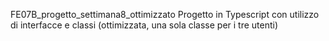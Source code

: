 FE07B_progetto_settimana8_ottimizzato
Progetto in Typescript con utilizzo di interfacce e classi (ottimizzata, una sola classe per i tre utenti)
